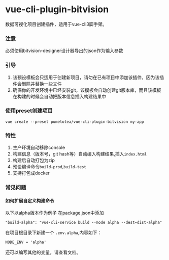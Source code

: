 # vue-cli-plugin-bitvision
数据可视化项目创建插件，适用于vue-cli3脚手架。

### 注意
必须使用bitvision-designer设计器导出的json作为输入参数


### 引导
1. 该预设模板会只适用于创建新项目，请勿在已有项目中添加该插件，因为该插件会删除并替换一些文件
2. 确保你的开发环境中已经安装git，该模板会自动创建git版本库，而且该模板在构建的时候会自动把版本信息插入构建结果中

### 使用preset创建项目
```
vue create --preset pumelotea/vue-cli-plugin-bitvision my-app
```

### 特性
1. 生产环境自动移除console
2. 构建信息（版本号，git hash等）自动编入构建结果,插入`index.html`
3. 构建后自动打包为zip
4. 预设编译命令`build-prod`,`build-test`
5. 支持打包成docker

### 常见问题

#### 如何扩展自定义构建命令
以下以alpha版本作为例子
在package.json中添加
```
"build-alpha": "vue-cli-service build --mode alpha --dest=dist-alpha"
```
在项目根目录下新建一个
`.env.alpha`,内容如下：  
```
NODE_ENV = 'alpha'
```
还可以编写其他的变量，请查看文档。

